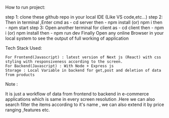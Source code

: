 How to run project:

 step 1: clone these github repo in your local IDE (Like VS code,etc...)
 step 2: Then in terminal ,Enter cmd as - cd server
                 then - npm install (or) npm i
                 then - npm start
 step 3: Open another terminal for client as - cd client
                 then - npm i (or) npm install
                 then - npm run dev
 Finally Open any online Browser in your local system to see the output of full working of application


 Tech Stack Used:
 
    For Frontend(Javascript) : latest version of Next js (React) with css styling with responsiveness according to the screen.
    For Backend(Javascript) : With Node + Express js
    Storage : Local Variable in backend for get,post and deletion of data from products


Note :

 It is just a workflow of data from frontend to backend in e-commerce applications which is same in every screen resolution .Here we can also search filter the items according to it's name , we can also extend it by price ranging ,features etc. 
